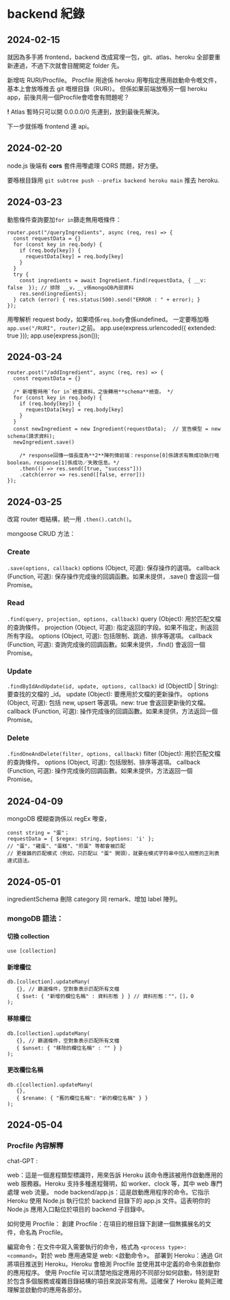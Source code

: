 # backend 紀錄

## 2024-02-15
就因為多手將 frontend，backend 改成寫埋一包，git、atlas、heroku 全部要重新連過，不過下次就會目醒開定 folder 先。

新增咗 RURI/Procfile。
Procfile 用途係 heroku 用嚟指定應用啟動命令嘅文件，基本上會放喺推去 git 嘅根目錄（RURI）。
但係如果前端放喺另一個 heroku app，前後共用一個Procfile會唔會有問題呢？

__!__ Atlas 暫時只可以開 0.0.0.0/0 先連到，放到最後先解決。

下一步就係喺 frontend 連 api。


## 2024-02-20
node.js 後端有 **cors** 套件用嚟處理 CORS 問題，好方便。

要喺根目錄用 `git subtree push --prefix backend heroku main` 推去 heroku.



## 2024-03-23
動態條件查詢要加`for in`篩走無用嘅條件：
```
router.post("/queryIngredients", async (req, res) => {
  const requestData = {}
  for (const key in req.body) {
    if (req.body[key]) {
      requestData[key] = req.body[key]
    }
  }
  try {
    const ingredients = await Ingredient.find(requestData, { __v: false  }); // 排除 __v，__v係mongoDB內部資料
    res.send(ingredients);
  } catch (error) { res.status(500).send("ERROR : " + error); }
});
```

用嚟解析 request body，如果唔係`req.body`會係undefined。
一定要喺加喺`app.use("/RURI", router)`之前。
app.use(express.urlencoded({ extended: true }));
app.use(express.json());



## 2024-03-24
```
router.post("/addIngredient", async (req, res) => {
  const requestData = {}
  
  /* 新增暫時用`for in`檢查資料，之後轉用**schema**檢查。 */
  for (const key in req.body) {
    if (req.body[key]) {
      requestData[key] = req.body[key]
    }
  }
  const newIngredient = new Ingredient(requestData);  // 宣告模型 = new schema(請求資料);
  newIngredient.save()
  
    /* response回傳一個長度為**2**陣列俾前端：response[0]係請求有無成功執行嘅boolean，response[1]係成功／失敗信息。*/
    .then(() => res.send([true, "success"]))
    .catch(error => res.send([false, error]))
});
```


## 2024-03-25
改寫 router 嘅結構，統一用 `.then().catch()`。

mongoose CRUD 方法：
### Create
`.save(options, callback)`
options (Object, 可選): 保存操作的選項。
callback (Function, 可選): 保存操作完成後的回調函數。如果未提供，.save() 會返回一個 Promise。

### Read
`.find(query, projection, options, callback)` 
query (Object): 用於匹配文檔的查詢條件。
projection (Object, 可選): 指定返回的字段。如果不指定，則返回所有字段。
options (Object, 可選): 包括限制、跳過、排序等選項。
callback (Function, 可選): 查詢完成後的回調函數。如果未提供，.find() 會返回一個 Promise。

### Update
`.findByIdAndUpdate(id, update, options, callback)`
id (ObjectID | String): 要查找的文檔的 _id。
update (Object): 要應用於文檔的更新操作。
options (Object, 可選): 包括 new, upsert 等選項。new: true 會返回更新後的文檔。
callback (Function, 可選): 操作完成後的回調函數。如果未提供，方法返回一個 Promise。

### Delete
`.findOneAndDelete(filter, options, callback)`
filter (Object): 用於匹配文檔的查詢條件。
options (Object, 可選): 包括限制、排序等選項。
callback (Function, 可選): 操作完成後的回調函數。如果未提供，方法返回一個 Promise。


## 2024-04-09
mongoDB 模糊查詢係以 regEx 嚟查，
```
const string = "蛋"；
requestData = { $regex: string, $options: 'i' };
// "蛋"，"雞蛋"、"蛋糕"、"煎蛋" 等都會被匹配
// 更複雜的匹配模式（例如，只匹配以 "蛋" 開頭），就要在模式字符串中加入相應的正則表達式語法。
```


## 2024-05-01
ingredientSchema 刪除 category 同 remark、增加 label 陣列。

### mongoDB 語法：


#### 切換 collection
```
use [collection]
```

#### 新增欄位
```
db.[collection].updateMany(
   {}, // 篩選條件，空對象表示匹配所有文檔
   { $set: { "新增的欄位名稱" : 資料形態 } } // 資料形態：""，[]，0
);
```

#### 移除欄位
```
db.[collection].updateMany(
   {}, // 篩選條件，空對象表示匹配所有文檔
   { $unset: { "移除的欄位名稱" : "" } }
);
```

#### 更改欄位名稱
```
db.c[collection].updateMany(
   {},
   { $rename: { "舊的欄位名稱": "新的欄位名稱" } }
);
```


## 2024-05-04

### Procfile 內容解釋
chat-GPT :

web：這是一個進程類型標識符，用來告訴 Heroku 該命令應該被用作啟動應用的 web 服務器。Heroku 支持多種進程聲明，如 worker、clock 等，其中 web 專門處理 web 流量。
node backend/app.js：這是啟動應用程序的命令。它指示 Heroku 使用 Node.js 執行位於 backend 目錄下的 app.js 文件。這表明你的 Node.js 應用入口點位於項目的 backend 子目錄中。

如何使用 Procfile：
創建 Procfile：在項目的根目錄下創建一個無擴展名的文件，命名為 Procfile。

編寫命令：在文件中寫入需要執行的命令，格式為 `<process type>: <command>`。對於 web 應用通常是 web: <啟動命令>。
部署到 Heroku：通過 Git 將項目推送到 Heroku。Heroku 會檢測 Procfile 並使用其中定義的命令來啟動你的應用程序。
使用 Procfile 可以清楚地指定應用的不同部分如何啟動，特別是對於包含多個服務或複雜目錄結構的項目來說非常有用。這確保了 Heroku 能夠正確理解並啟動你的應用各部分。